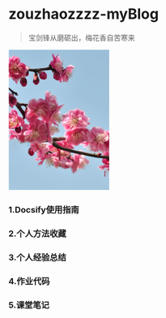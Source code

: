 # zouzhaozzzz-myBlog

> 宝剑锋从磨砺出，梅花香自苦寒来

![456789456](images/456789456.png)

### 1.Docsify使用指南



### 2.个人方法收藏



### 3.个人经验总结



### 4.作业代码



### 5.课堂笔记

 

